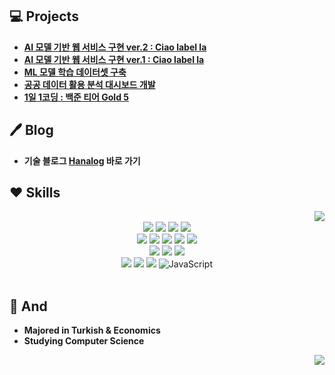 ## :computer: Projects
- **[AI 모델 기반 웹 서비스 구현  ver.2 : Ciao label la](https://github.com/hanna-joo/PJT_Ciaolabella2)**
- **[AI 모델 기반 웹 서비스 구현  ver.1 : Ciao label la](https://github.com/hanna-joo/PJT_Ciaolabella1)**
- **[ML 모델 학습 데이터셋 구축](https://github.com/hanna-joo/PJT_SeoulBike)**
- **[공공 데이터 활용 분석 대시보드 개발](https://github.com/hanna-joo/PJT_SeoulLibrary)**
- **[1일 1코딩 : 백준 티어 Gold 5](https://github.com/hanna-joo/Self_Coding)**


## :pen: Blog
- **기술 블로그 [Hanalog](https://hanalog.github.io/) 바로 가기**


## :heart: Skills
<a href = "https://solved.ac/codcod/">
<img src="http://mazassumnida.wtf/api/v2/generate_badge?boj=codcod" align="right">
</a>

<div align="center">
    <br>
    <img src="https://img.shields.io/badge/Python-3766AB.svg?style=flat&logo=Python&logoColor=white"/>
    <img src="https://img.shields.io/badge/MySQL-4479A1?style=flat&logo=mysql&logoColor=white"/> 
    <img src="https://img.shields.io/badge/MongoDB-47A248?style=flat&logo=mongodb&logoColor=white"/> 
    <img src="https://img.shields.io/badge/Redis-DC382D?style=flat&logo=redis&logoColor=white"/> 
    <br>
    <img src="https://img.shields.io/badge/Spark-E25A1C.svg?style=flat&logo=apache-spark&logoColor=white"/> 
    <img src="https://img.shields.io/badge/Hadoop-66CCFF?style=flat&logo=apache-hadoop&logoColor=black"/> 
    <img src="https://img.shields.io/badge/Elasticsearch-005571?style=flat&logo=elasticsearch&logoColor=white"/> 
    <img src="https://img.shields.io/badge/Kafka-231F20?style=flat&logo=apache-kafka&logoColor=white"/> 
    <img src="https://img.shields.io/badge/Airflow-017CEE?style=flat&logo=apache-airflow&logoColor=white"/> 
    <br>
    <img src="https://img.shields.io/badge/Kibana-005571?style=flat&logo=kibana&logoColor=white"/> 
    <img src="https://img.shields.io/badge/Streamlit-FF4B4B?style=flat&logo=streamlit&logoColor=white"/> 
    <img src="https://img.shields.io/badge/Plotly-3F4F75?style=flat&logo=plotly&logoColor=white"/> 
    <br>
    <img src ="https://img.shields.io/badge/AWS EC2-FF9900.svg?&style=flat&logo=amazon-ec2&logoColor=white"/> 
    <img src ="https://img.shields.io/badge/Ubuntu-E95420?&style=flat&logo=ubuntu&logoColor=white"/> 
    <img src ="https://img.shields.io/badge/Django-092E20.svg?&style=flat&logo=Django&logoColor=white"/> 
    <img alt="JavaScript" src ="https://img.shields.io/badge/JavaScript-F7DF1E?&style=flat&logo=javascript&logoColor=white"/>
    <br><br>
</div>


## :muscle: And
- **Majored in Turkish & Economics**
- **Studying Computer Science**



<img src="https://hits.seeyoufarm.com/api/count/incr/badge.svg?url=https%3A%2F%2Fgithub.com%2Fhanna-joo%2Fhit-counter&count_bg=%23F1C50C&title_bg=%23555555&icon=furrynetwork.svg&icon_color=%23F1C50C&title=hits&edge_flat=false" align="right">

